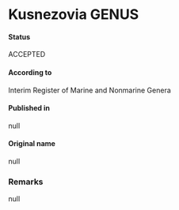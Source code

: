 # Kusnezovia GENUS

#### Status
ACCEPTED

#### According to
Interim Register of Marine and Nonmarine Genera

#### Published in
null

#### Original name
null

### Remarks
null